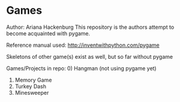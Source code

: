 # Games

Author: Ariana Hackenburg
This repository is the authors attempt to become acquainted with pygame.

Reference manual used:
http://inventwithpython.com/pygame

Skeletons of other game(s) exist as well, but so far without pygame

Games/Projects in repo:
0) Hangman (not using pygame yet) 
1) Memory Game 
2) Turkey Dash
3) Minesweeper

